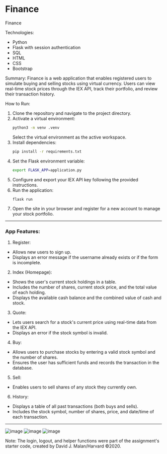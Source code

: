 # Finance
Finance

Technologies:  
- Python  
- Flask with session authentication  
- SQL  
- HTML  
- CSS  
- Bootstrap  

Summary:
Finance is a web application that enables registered users to simulate buying and selling stocks using virtual currency. Users can view real-time stock prices through the IEX API, track their portfolio, and review their transaction history.  

How to Run:
1. Clone the repository and navigate to the project directory.  
2. Activate a virtual environment:  
   ```bash
   python3 -m venv .venv
   ```
   Select the virtual environment as the active workspace.  
3. Install dependencies:  
   ```bash
   pip install -r requirements.txt
   ```
4. Set the Flask environment variable:  
   ```bash
   export FLASK_APP=application.py
   ```
5. Configure and export your IEX API key following the provided instructions.  
6. Run the application:  
   ```bash
   flask run
   ```
7. Open the site in your browser and register for a new account to manage your stock portfolio.  

---

### App Features:

1. Register: 
- Allows new users to sign up.  
- Displays an error message if the username already exists or if the form is incomplete.  

2. Index (Homepage):
- Shows the user's current stock holdings in a table.  
- Includes the number of shares, current stock price, and the total value of each holding.  
- Displays the available cash balance and the combined value of cash and stock.  

3. Quote:
- Lets users search for a stock's current price using real-time data from the IEX API.  
- Displays an error if the stock symbol is invalid.  

4. Buy:
- Allows users to purchase stocks by entering a valid stock symbol and the number of shares.  
- Ensures the user has sufficient funds and records the transaction in the database.  

5. Sell:
- Enables users to sell shares of any stock they currently own.  

6. History:
- Displays a table of all past transactions (both buys and sells).  
- Includes the stock symbol, number of shares, price, and date/time of each transaction.  

---

![image](https://github.com/user-attachments/assets/6ffce6b5-c8c4-48c0-851d-882ca8f08d9a)
![image](https://github.com/user-attachments/assets/8a265bd2-860a-4422-8e1b-1a5258e63300)
![image](https://github.com/user-attachments/assets/900c6a3e-4d24-42db-8f8a-cc7c91dfcd39)


Note:
The login, logout, and helper functions were part of the assignment's starter code, created by David J. Malan/Harvard ©2020.
